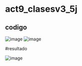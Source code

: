 # act9_clasesv3_5j
## codigo

![image](https://github.com/user-attachments/assets/8fa64192-0246-4a78-bd7a-284792657497)
![image](https://github.com/user-attachments/assets/841c537c-ec76-4c9c-bd09-5765e1d1c30b)

#resultado

![image](https://github.com/user-attachments/assets/92dc9da4-dcca-4c15-ae54-677556e70920)


